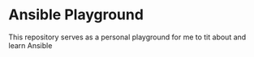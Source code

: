 # Ansible Playground
This repository serves as a personal playground for me to tit about and learn Ansible